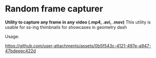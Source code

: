# Random frame capturer

**Utility to capture any frame in any video (.mp4, .avi, .mov)**
This utility is usable for ss-ing thimbnails for showcases in geometry dash

Usage: 

https://github.com/user-attachments/assets/0b5f543c-4121-497e-a947-47bdeeec422d


